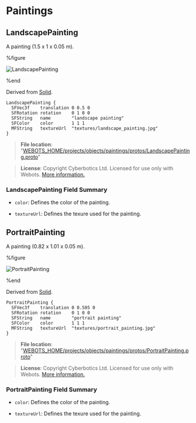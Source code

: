 # Paintings

## LandscapePainting

A painting (1.5 x 1 x 0.05 m).

%figure

![LandscapePainting](images/objects/paintings/LandscapePainting/model.png)

%end

Derived from [Solid](../reference/solid.md).

```
LandscapePainting {
  SFVec3f    translation 0 0.5 0
  SFRotation rotation    0 1 0 0
  SFString   name        "landscape painting"
  SFColor    color       1 1 1
  MFString   textureUrl  "textures/landscape_painting.jpg"
}
```

> **File location**: "[WEBOTS\_HOME/projects/objects/paintings/protos/LandscapePainting.proto](https://github.com/omichel/webots/tree/master/projects/objects/paintings/protos/LandscapePainting.proto)"

> **License**: Copyright Cyberbotics Ltd. Licensed for use only with Webots.
[More information.](https://cyberbotics.com/webots_assets_license)

### LandscapePainting Field Summary

- `color`: Defines the color of the painting.

- `textureUrl`: Defines the texure used for the painting.

## PortraitPainting

A painting (0.82 x 1.01 x 0.05 m).

%figure

![PortraitPainting](images/objects/paintings/PortraitPainting/model.png)

%end

Derived from [Solid](../reference/solid.md).

```
PortraitPainting {
  SFVec3f    translation 0 0.505 0
  SFRotation rotation    0 1 0 0
  SFString   name        "portrait painting"
  SFColor    color       1 1 1
  MFString   textureUrl  "textures/portrait_painting.jpg"
}
```

> **File location**: "[WEBOTS\_HOME/projects/objects/paintings/protos/PortraitPainting.proto](https://github.com/omichel/webots/tree/master/projects/objects/paintings/protos/PortraitPainting.proto)"

> **License**: Copyright Cyberbotics Ltd. Licensed for use only with Webots.
[More information.](https://cyberbotics.com/webots_assets_license)

### PortraitPainting Field Summary

- `color`: Defines the color of the painting.

- `textureUrl`: Defines the texure used for the painting.

